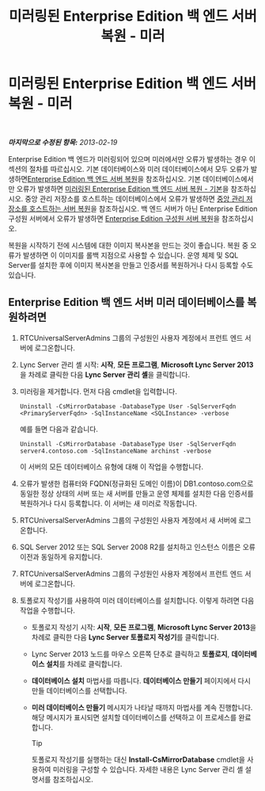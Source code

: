 ﻿---
title: 미러링된 Enterprise Edition 백 엔드 서버 복원 - 미러
TOCTitle: 미러링된 Enterprise Edition 백 엔드 서버 복원 - 미러
ms:assetid: 4b3c8eae-6f1f-4377-b39b-6699e725c517
ms:mtpsurl: https://technet.microsoft.com/ko-kr/library/JJ945626(v=OCS.15)
ms:contentKeyID: 52056833
ms.date: 08/10/2015
mtps_version: v=OCS.15
ms.translationtype: HT
---

# 미러링된 Enterprise Edition 백 엔드 서버 복원 - 미러

 

_**마지막으로 수정된 항목:** 2013-02-19_

Enterprise Edition 백 엔드가 미러링되어 있으며 미러에서만 오류가 발생하는 경우 이 섹션의 절차를 따르십시오. 기본 데이터베이스와 미러 데이터베이스에서 모두 오류가 발생하면[Enterprise Edition 백 엔드 서버 복원](lync-server-2013-restoring-an-enterprise-edition-back-end-server.md)을 참조하십시오. 기본 데이터베이스에서만 오류가 발생하면 [미러링된 Enterprise Edition 백 엔드 서버 복원 - 기본](lync-server-2013-restoring-a-mirrored-enterprise-edition-back-end-server-primary.md)을 참조하십시오. 중앙 관리 저장소를 호스트하는 데이터베이스에서 오류가 발생하면 [중앙 관리 저장소를 호스트하는 서버 복원](lync-server-2013-restoring-the-server-hosting-the-central-management-store.md)을 참조하십시오. 백 엔드 서버가 아닌 Enterprise Edition 구성원 서버에서 오류가 발생하면 [Enterprise Edition 구성원 서버 복원](lync-server-2013-restoring-an-enterprise-edition-member-server.md)을 참조하십시오.

복원을 시작하기 전에 시스템에 대한 이미지 복사본을 만드는 것이 좋습니다. 복원 중 오류가 발생하면 이 이미지를 롤백 지점으로 사용할 수 있습니다. 운영 체제 및 SQL Server를 설치한 후에 이미지 복사본을 만들고 인증서를 복원하거나 다시 등록할 수도 있습니다.

## Enterprise Edition 백 엔드 서버 미러 데이터베이스를 복원하려면

1.  RTCUniversalServerAdmins 그룹의 구성원인 사용자 계정에서 프런트 엔드 서버에 로그온합니다.

2.  Lync Server 관리 셸 시작: **시작**, **모든 프로그램**, **Microsoft Lync Server 2013**을 차례로 클릭한 다음 **Lync Server 관리 셸**을 클릭합니다.

3.  미러링을 제거합니다. 먼저 다음 cmdlet을 입력합니다.
    
        Uninstall -CsMirrorDatabase -DatabaseType User -SqlServerFqdn <PrimaryServerFqdn> -SqlInstanceName <SQLInstance> -verbose
    
    예를 들면 다음과 같습니다.
    
        Uninstall -CsMirrorDatabase -DatabaseType User -SqlServerFqdn server4.contoso.com -SqlInstanceName archinst -verbose
    
    이 서버의 모든 데이터베이스 유형에 대해 이 작업을 수행합니다.

4.  오류가 발생한 컴퓨터와 FQDN(정규화된 도메인 이름)이 DB1.contoso.com으로 동일한 정상 상태의 서버 또는 새 서버를 만들고 운영 체제를 설치한 다음 인증서를 복원하거나 다시 등록합니다. 이 서버는 새 미러로 작동합니다.

5.  RTCUniversalServerAdmins 그룹의 구성원인 사용자 계정에서 새 서버에 로그온합니다.

6.  SQL Server 2012 또는 SQL Server 2008 R2를 설치하고 인스턴스 이름은 오류 이전과 동일하게 유지합니다.

7.  RTCUniversalServerAdmins 그룹의 구성원인 사용자 계정에서 프런트 엔드 서버에 로그온합니다.

8.  토폴로지 작성기를 사용하여 미러 데이터베이스를 설치합니다. 이렇게 하려면 다음 작업을 수행합니다.
    
      - 토폴로지 작성기 시작: **시작**, **모든 프로그램**, **Microsoft Lync Server 2013**을 차례로 클릭한 다음 **Lync Server 토폴로지 작성기**를 클릭합니다.
    
      - Lync Server 2013 노드를 마우스 오른쪽 단추로 클릭하고 **토폴로지**, **데이터베이스 설치**를 차례로 클릭합니다.
    
      - **데이터베이스 설치** 마법사를 따릅니다. **데이터베이스 만들기** 페이지에서 다시 만들 데이터베이스를 선택합니다.
    
      - **미러 데이터베이스 만들기** 메시지가 나타날 때까지 마법사를 계속 진행합니다. 해당 메시지가 표시되면 설치할 데이터베이스를 선택하고 이 프로세스를 완료합니다.
        

        > [!TIP]
        > 토폴로지 작성기를 실행하는 대신 <STRONG>Install-CsMirrorDatabase</STRONG> cmdlet을 사용하여 미러링을 구성할 수 있습니다. 자세한 내용은 Lync Server 관리 셸 설명서를 참조하십시오.



